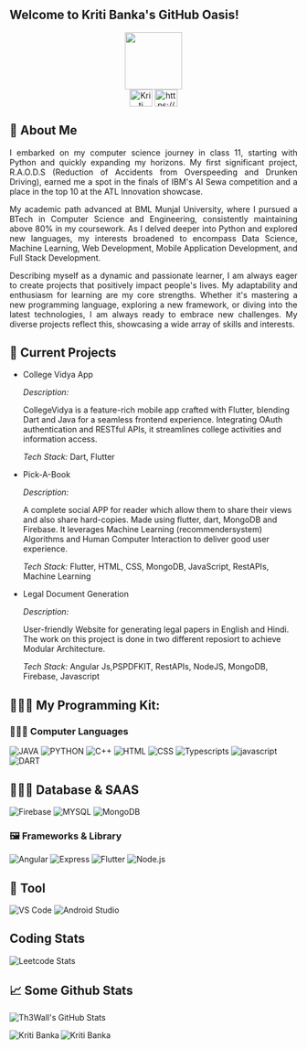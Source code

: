 ## Welcome to Kriti Banka's GitHub Oasis!

<div id="header" align="center">
<img src="https://i.giphy.com/media/v1.Y2lkPTc5MGI3NjExd3NpZmY0amZwa3kxemRkYXdxamYxa3YyOWljcHJ0dDB6dDdkOWp4NSZlcD12MV9pbnRlcm5hbF9naWZfYnlfaWQmY3Q9Zw/Oa5op39YNH8QMAaEco/giphy.gif"width="100"/>

<div>
<a href="https://x.com/BankaKriti75801" target="blank"><img align="center" src="https://raw.githubusercontent.com/rahuldkjain/github-profile-readme-generator/master/src/images/icons/Social/twitter.svg" alt="Kriti Banka" height="30" width="40" /></a>  
<a href="https://www.linkedin.com/in/kriti-banka-083655221/" target="blank"><img align="center" src="https://raw.githubusercontent.com/rahuldkjain/github-profile-readme-generator/master/src/images/icons/Social/linked-in-alt.svg" alt="https://x.com/BankaKriti75801" height="30" width="40" /></a>  
</div>
</div>



<h2 align="left">🌟 About Me</h2>

<p align="justify">I embarked on my computer science journey in class 11, starting with Python and quickly expanding my horizons. My first significant project, R.A.O.D.S (Reduction of Accidents from Overspeeding and Drunken Driving), earned me a spot in the finals of IBM's AI Sewa competition and a place in the top 10 at the ATL Innovation showcase.</p>

<p align="justify">My academic path advanced at BML Munjal University, where I pursued a BTech in Computer Science and Engineering, consistently maintaining above 80% in my coursework. As I delved deeper into Python and explored new languages, my interests broadened to encompass Data Science, Machine Learning, Web Development, Mobile Application Development, and Full Stack Development.</p>

<p align="justify">Describing myself as a dynamic and passionate learner, I am always eager to create projects that positively impact people's lives. My adaptability and enthusiasm for learning are my core strengths. Whether it's mastering a new programming language, exploring a new framework, or diving into the latest technologies, I am always ready to embrace new challenges. My diverse projects reflect this, showcasing a wide array of skills and interests.
</p>

<h2 align="left"> 🔭 Current Projects </h2>

- College Vidya App
  
  <i>Description:</i> <p>CollegeVidya is a feature-rich mobile app crafted with Flutter, blending Dart and Java for a seamless frontend experience. Integrating OAuth   authentication and RESTful APIs, it streamlines college activities and information access.</p>
  
   <i>Tech Stack:</i> Dart, Flutter

- Pick-A-Book

  <i>Description:</i> <p>A complete social APP for reader which allow them to share their views and also share hard-copies. Made using flutter, dart, MongoDB and Firebase.  It leverages Machine Learning (recommendersystem) Algorithms and Human Computer Interaction to deliver good user experience.</p>
  
   <i>Tech Stack:</i> Flutter, HTML, CSS, MongoDB, JavaScript, RestAPIs, Machine Learning

- Legal Document Generation

  <i>Description:</i> <p>User-friendly Website for generating legal papers in English and Hindi. The work on this project is done in two different reposiort to achieve Modular Architecture.
  </p>
  <i>Tech Stack: </i> Angular Js,PSPDFKIT, RestAPIs, NodeJS,  MongoDB, Firebase, Javascript

## 👨🏻‍💻 My Programming Kit:

### 👨🏻‍💻 Computer Languages

<p>
  <img alt="JAVA" src="https://img.shields.io/badge/Java-ED8B00?style=for-the-badge&logo=openjdk&logoColor=white" />
  <img alt="PYTHON" src="https://img.shields.io/badge/python-3670A0?style=for-the-badge&logo=python&logoColor=ffdd54" />
  <img alt="C++" src="https://img.shields.io/badge/c++-%2300599C.svg?style=for-the-badge&logo=c%2B%2B&logoColor=white" />
  <img alt="HTML" src="https://img.shields.io/badge/html5-%23E34F26.svg?style=for-the-badge&logo=html5&logoColor=white" />
  <img alt="CSS" src="https://img.shields.io/badge/css3-%231572B6.svg?style=for-the-badge&logo=css3&logoColor=white" />
  <img alt="Typescripts" src="https://img.shields.io/badge/typescript-%23007ACC.svg?style=for-the-badge&logo=typescript&logoColor=white" />
  <img alt="javascript" src="https://img.shields.io/badge/javascript-%23E5A00D.svg?style=for-the-badge&logo=javascript&logoColor=white" />
  <img alt="DART" src="https://img.shields.io/badge/dart-%230175C2.svg?style=for-the-badge&logo=dart&logoColor=white" />
</p>

## 👨🏻‍💻 Database & SAAS

<p>
  <img alt="Firebase" src="https://img.shields.io/badge/Firebase-039BE5?style=for-the-badge&logo=Firebase&logoColor=white" />
  <img alt="MYSQL" src="https://img.shields.io/badge/mysql-%2300f.svg?style=for-the-badge&logo=mysql&logoColor=white" />
  <img alt="MongoDB" src="https://img.shields.io/badge/MongoDB-%234ea94b.svg?style=for-the-badge&logo=mongodb&logoColor=white" />
</p>

### 🖼 Frameworks & Library

<p>
  <img alt="Angular" src="https://img.shields.io/badge/angular-%23DD0031.svg?style=for-the-badge&logo=angular&logoColor=white" />
  <img alt="Express" src="https://img.shields.io/badge/express.js-%23404d59.svg?style=for-the-badge&logo=express&logoColor=%2361DAFB" />
  <img alt="Flutter" src="https://img.shields.io/badge/Flutter-%2302569B.svg?style=for-the-badge&logo=Flutter&logoColor=white" />
  <img alt="Node.js" src="https://img.shields.io/badge/node.js-6DA55F?style=for-the-badge&logo=node.js&logoColor=white" />
</p>

## 🌸 Tool 

<p>
  <img alt="VS Code" src="https://img.shields.io/badge/VS%20Code-0078d7.svg?style=for-the-badge&logo=visual-studio-code&logoColor=white" />
  <img alt="Android Studio" src="https://img.shields.io/badge/Android%20Studio-3DDC84.svg?style=for-the-badge&logo=android-studio&logoColor=white" />
</p>

<h2 align="left"> Coding Stats </h2>
<div align="left">
<img src="https://leetcard.jacoblin.cool/Kriti_Banka" alt="Leetcode Stats">
</div>

## 📈 Some Github Stats
<span align="left">

![Th3Wall's GitHub Stats](https://github-readme-stats.vercel.app/api?username=kriti-banka&show_icons=true&hide_border=true&bg_color=3D3D3D&title_color=00E6FE&icon_color=00E6FE&text_color=FFFFFF)
</span>

<p><img align="left" src="https://github-readme-stats.vercel.app/api/top-langs?username=kriti-banka&show_icons=true&locale=en&layout=compact" alt="Kriti Banka" /></p>

<p><img align="center" src="https://github-readme-streak-stats.herokuapp.com/?user=kriti-banka&" alt="Kriti Banka" /></p>




 


</p>

<!--
**kriti-banka/kriti-banka** is a ✨ _special_ ✨ repository because its `README.md` (this file) appears on your GitHub profile.

Here are some ideas to get you started:

- 🔭 I’m currently working on ...
- 🌱 I’m currently learning ...
- 👯 I’m looking to collaborate on ...
- 🤔 I’m looking for help with ...
- 💬 Ask me about ...
- 📫 How to reach me: ...
- 😄 Pronouns: ...
- ⚡ Fun fact: ...
-->
